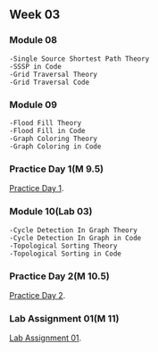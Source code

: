 ## Week 03

### Module 08
```
-Single Source Shortest Path Theory
-SSSP in Code
-Grid Traversal Theory
-Grid Traversal Code
```

### Module 09
```
-Flood Fill Theory
-Flood Fill in Code
-Graph Coloring Theory
-Graph Coloring in Code
```

### Practice Day 1(M 9.5)    
[Practice Day 1](https://docs.google.com/document/d/1CE3Okofl6MUnVowfkedIMrFCY5YbqoGgCldFSHx_v50/edit).


### Module 10(Lab 03)
```
-Cycle Detection In Graph Theory
-Cycle Detection In Graph in Code
-Topological Sorting Theory
-Topological Sorting in Code
```

### Practice Day 2(M 10.5)    
[Practice Day 2](https://docs.google.com/document/d/1SJG2KsDsDOK5lV0RJCgX00_zIAVMKq-2ybk3uhUpikQ/edit).


### Lab Assignment 01(M 11)
[Lab Assignment 01](https://docs.google.com/document/d/19HEADf00H3-TZyu2RAo7vAFnr9Ok5OcKPvX6o_pCyZw/edit).